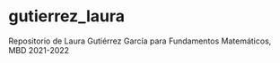 # gutierrez_laura
 Repositorio de Laura Gutiérrez García para Fundamentos Matemáticos, MBD 2021-2022
